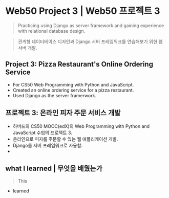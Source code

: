 # Web50 Project 3 | Web50 프로젝트 3
> Practicing using Django as server framework and gaining experience with relational database design.

> 관계형 데이터베이스 디자인과 Django 서버 프레임워크를 연습해보기 위한 웹 서버 개발.

## Project 3: Pizza Restaurant's Online Ordering Service
- For CS50 Web Programming with Python and JavaScript.
- Created an online ordering service for a pizza restaurant.
- Used Django as the server framerwork.


## 프로젝트 3: 온라인 피자 주문 서비스 개발
- 하버드의 CS50 MOOC(edX)의 Web Programming with Python and JavaScript 수업의 프로젝트 3.
- 온라인으로 피자를 주문할 수 있는 웹 애플리케이션 개발.
- Django를 서버 프레임워크로 사용함.
- 


## what I learned | 무엇을 배웠는가
> This
- learned 
